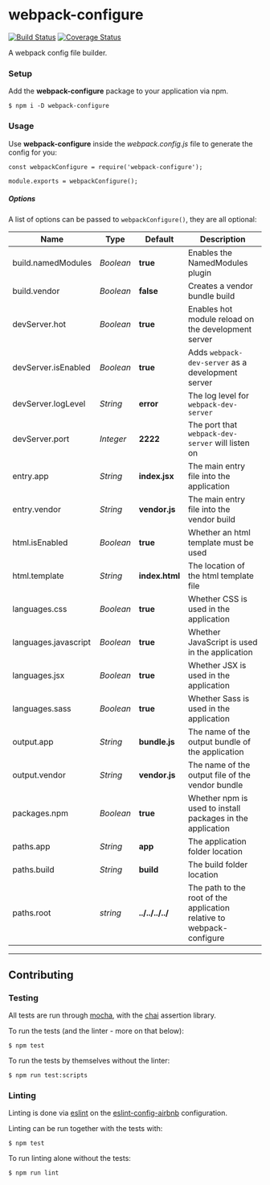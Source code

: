 # webpack-configure
[![Build Status](https://travis-ci.org/hvolschenk/webpack-configure.svg?branch=master)](https://travis-ci.org/hvolschenk/webpack-configure) [![Coverage Status](https://coveralls.io/repos/github/hvolschenk/webpack-configure/badge.svg?branch=master)](https://coveralls.io/github/hvolschenk/webpack-configure?branch=master)

A webpack config file builder.

### Setup

Add the **webpack-configure** package to your application via npm.

```
$ npm i -D webpack-configure
```

### Usage

Use **webpack-configure** inside the _webpack.config.js_ file to generate the config for you:

```
const webpackConfigure = require('webpack-configure');

module.exports = webpackConfigure();
```

##### Options

A list of options can be passed to `webpackConfigure()`, they are all optional:

Name                 | Type      | Default          | Description
---------------------|-----------|------------------|----------------------------------------------------
build.namedModules   | _Boolean_ | **true**         | Enables the NamedModules plugin
build.vendor         | _Boolean_ | **false**        | Creates a vendor bundle build
devServer.hot        | _Boolean_ | **true**         | Enables hot module reload on the development server
devServer.isEnabled  | _Boolean_ | **true**         | Adds `webpack-dev-server` as a development server
devServer.logLevel   | _String_  | **error**        | The log level for `webpack-dev-server`
devServer.port       | _Integer_ | **2222**         | The port that `webpack-dev-server` will listen on
entry.app            | _String_  | **index.jsx**    | The main entry file into the application
entry.vendor         | _String_  | **vendor.js**    | The main entry file into the vendor build
html.isEnabled       | _Boolean_ | **true**         | Whether an html template must be used
html.template        | _String_  | **index.html**   | The location of the html template file
languages.css        | _Boolean_ | **true**         | Whether CSS is used in the application
languages.javascript | _Boolean_ | **true**         | Whether JavaScript is used in the application
languages.jsx        | _Boolean_ | **true**         | Whether JSX is used in the application
languages.sass       | _Boolean_ | **true**         | Whether Sass is used in the application
output.app           | _String_  | **bundle.js**    | The name of the output bundle of the application
output.vendor        | _String_  | **vendor.js**    | The name of the output file of the vendor bundle
packages.npm         | _Boolean_ | **true**         | Whether npm is used to install packages in the application
paths.app            | _String_  | **app**          | The application folder location
paths.build          | _String_  | **build**        | The build folder location
paths.root           | _string_  | **../../../../** | The path to the root of the application relative to webpack-configure

---------------
## Contributing

### Testing

All tests are run through [mocha](https://mochajs.org/), with the [chai](http://chaijs.com/)
assertion library.

To run the tests (and the linter - more on that below):

```
$ npm test
```

To run the tests by themselves without the linter:

```
$ npm run test:scripts
```

### Linting

Linting is done via [eslint](http://eslint.org/) on the
[eslint-config-airbnb](https://www.npmjs.com/package/eslint-config-airbnb) configuration.

Linting can be run together with the tests with:

```
$ npm test
```

To run linting alone without the tests:

```
$ npm run lint
```
